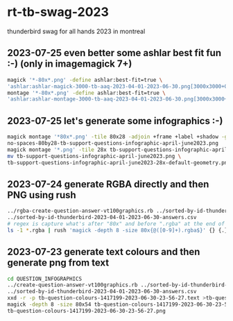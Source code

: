 # rt-tb-swag-2023
thunderbird swag for all hands 2023 in montreal

## 2023-07-25 even better some ashlar best fit fun :-) (only in  imagemagick 7+)
```bash
magick '*-80x*.png' -define ashlar:best-fit=true \
'ashlar:ashlar-magick-3000-tb-aaq-2023-04-01-2023-06-30.png[3000x3000+0+0]'
montage '*-80x*.png' -define ashlar:best-fit=true \
'ashlar:ashlar-montage-3000-tb-aaq-2023-04-01-2023-06-30.png[3000x3000+0+0]'
```

## 2023-07-25 let's generate some infographics :-)
```bash
magick montage '*80x*.png' -tile 80x28 -adjoin +frame +label +shadow -geometry '80x+0+0<' \
no-spaces-80by28-tb-support-questions-infographic-april-june2023.png
magick montage '*.png' -tile 28x tb-support-questions-infographic-april-june2023.png
mv tb-support-questions-infographic-april-june2023.png \
tb-support-questions-infographic-april-june2023-28x-default-geometry.png
```
## 2023-07-24 generate RGBA directly and then PNG using rush

```bash
../rgba-create-question-answer-vt100graphics.rb ../sorted-by-id-thunderbird-2023-04-01-2023-06-30-questions.csv \
../sorted-by-id-thunderbird-2023-04-01-2023-06-30-answers.csv
# regex is capture what's after "80x" and before ".rgba" at the end of the string ("$")
ls -1 *.rgba | rush 'magick -depth 8 -size 80x{@([0-9]+).rgba$}' {} {.}.png
```

## 2023-07-23 generate text colours and then generate png from text

```bash
cd QUESTION_INFOGRAPHICS
../create-question-answer-vt100graphics.rb ../sorted-by-id-thunderbird-2023-04-01-2023-06-30-questions.csv \
../sorted-by-id-thunderbird-2023-04-01-2023-06-30-answers.csv
xxd -r -p tb-question-colours-1417199-2023-06-30-23-56-27.text >tb-question-colours-1417199-2023-06-30-23-56-27.rgb
magick -depth 8 -size 80x54 tb-question-colours-1417199-2023-06-30-23-56-27.rgb \
tb-question-colours-1417199-2023-06-30-23-56-27.png
```
